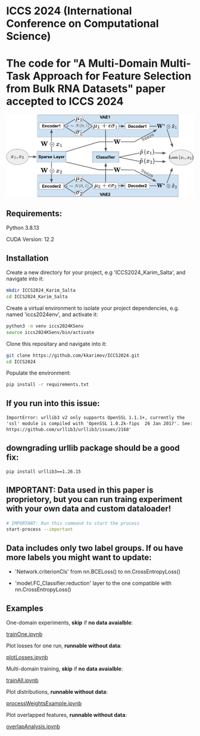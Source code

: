 # ICCS 2024 (International Conference on Computational Science)
The code for "A Multi-Domain Multi-Task Approach for Feature Selection from Bulk RNA Datasets" paper accepted to  ICCS 2024 
=======
![Logo](https://github.com/kkarimov/ICCS2024/blob/main/diagram.png)


## Requirements:
Python 3.8.13

CUDA Version: 12.2

## Installation

Create a new directory for your project, e.g 'ICCS2024_Karim_Salta', and navigate into it:
```bash
mkdir ICCS2024_Karim_Salta
cd ICCS2024_Karim_Salta
```
Create a virtual environment to isolate your project dependencies, e.g. named 'iccs2024env', and activate it:
```bash
python3 -m venv iccs2024KSenv
source iccs2024KSenv/bin/activate
```
Clone this repositary and navigate into it:
```bash
git clone https://github.com/kkarimov/ICCS2024.git
cd ICCS2024
```
Populate the environment:
```bash
pip install -r requirements.txt
```
## If you run into this issue:
```error
ImportError: urllib3 v2 only supports OpenSSL 1.1.1+, currently the 'ssl' module is compiled with 'OpenSSL 1.0.2k-fips  26 Jan 2017'. See: https://github.com/urllib3/urllib3/issues/2168'
```
## downgrading urllib package should be a good fix:
```bash
pip install urllib3==1.26.15
```


## **IMPORTANT**: Data used in this paper is proprietory, but you can run traing experiment with your own data and custom dataloader!

```bash
# IMPORTANT: Run this command to start the process
start-process --important
```


## Data includes only two label groups. If ou have more labels you might want to update:

 - 'Network.criterionCls' from nn.BCELoss() to nn.CrossEntropyLoss()

 - 'model.FC_Classifier.reduction' layer to the one compatible with nn.CrossEntropyLoss()


## Examples

One-domain experiments, __skip__ if __no data avaialble__:

[trainOne.ipynb](https://github.com/kkarimov/ICCS2024/blob/main/trainOne.ipynb)

Plot losses for one run, __runnable without data__:

[plotLosses.ipynb](https://github.com/kkarimov/ICCS2024/blob/main/plotLosses.ipynb)

Multi-domain training, __skip__ if __no data avaialble__:

[trainAll.ipynb](https://github.com/kkarimov/ICCS2024/blob/main/trainAll.ipynb)

Plot distributions, __runnable without data__:

[processWeightsExample.ipynb](https://github.com/kkarimov/ICCS2024/blob/main/processWeightsExample.ipynb)

Plot overlapped features, __runnable without data__:

[overlapAnalysis.ipynb](https://github.com/kkarimov/ICCS2024/blob/main/overlapAnalysis.ipynb)
